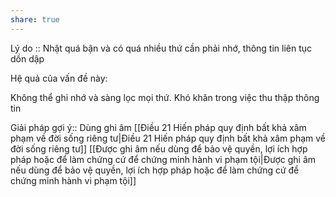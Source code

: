 ```yaml
---
share: true
---
```

Lý do :: Nhật quá bận và có quá nhiều thứ cần phải nhớ, thông tin liên tục dồn dập

Hệ quả của vấn đề này:


Không thể ghi nhớ và sàng lọc mọi thứ. Khó khăn trong việc thu thập thông tin

Giải pháp gợi ý:: Dùng ghi âm
[[Điều 21 Hiến pháp quy định bất khả xâm phạm về đời sống riêng tư|Điều 21 Hiến pháp quy định bất khả xâm phạm về đời sống riêng tư]] 
[[Được ghi âm nếu dùng để bảo vệ quyền, lợi ích hợp pháp hoặc để làm chứng cứ để chứng minh hành vi phạm tội|Được ghi âm nếu dùng để bảo vệ quyền, lợi ích hợp pháp hoặc để làm chứng cứ để chứng minh hành vi phạm tội]]